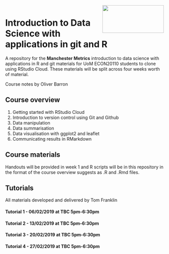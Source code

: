 <img src="https://upload.wikimedia.org/wikipedia/commons/c/cf/Manchester_University_Logo_%282%29.png" align="right" width="195" height="87.5"/>

# Introduction to Data Science with applications in git and R 

A repository for the **Manchester Metrics** introduction to data science with applications in R and git materials for UoM ECON20110 students to clone using RStudio Cloud. These materials will be split across four weeks worth of material. 

Course notes by Oliver Barron  

## Course overview 

1. Getting started with RStudio Cloud
2. Introduction to version control using Git and Github
3. Data manipulation
4. Data summarisation 
5. Data visualisation with ggplot2 and leaflet
6. Communicating results in RMarkdown

## Course materials

Handouts will be provided in week 1 and R scripts will be in this repository in the format of the course overview suggests as .R and .Rmd files. 

## Tutorials 

All materials developed and delivered by Tom Franklin

#### Tutorial 1 - 06/02/2019 at TBC 5pm-6:30pm

#### Tutorial 2 - 13/02/2019 at TBC 5pm-6:30pm

#### Tutorial 3 - 20/02/2019 at TBC 5pm-6:30pm

#### Tutorial 4 - 27/02/2019 at TBC 5pm-6:30pm